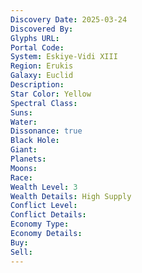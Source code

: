 ```yaml
---
Discovery Date: 2025-03-24
Discovered By:
Glyphs URL:
Portal Code:
System: Eskiye-Vidi XIII
Region: Erukis
Galaxy: Euclid
Description:
Star Color: Yellow
Spectral Class:
Suns:
Water:
Dissonance: true
Black Hole:
Giant:
Planets:
Moons:
Race:
Wealth Level: 3
Wealth Details: High Supply
Conflict Level:
Conflict Details:
Economy Type:
Economy Details:
Buy:
Sell:
---
```

